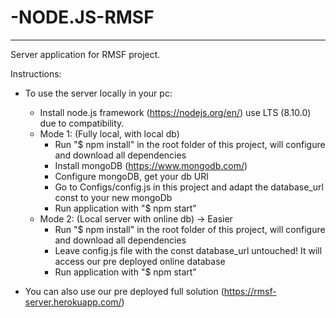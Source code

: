 # -NODE.JS-RMSF
-----

Server application for RMSF project.

Instructions: 
* To use the server locally in your pc:
    * Install node.js framework (https://nodejs.org/en/) use LTS (8.10.0) due to compatibility.
    * Mode 1: (Fully local, with local db)
        * Run "$ npm install" in the root folder of this project, will configure and download all dependencies  
        * Install mongoDB (https://www.mongodb.com/)
        * Configure mongoDB, get your db URI
        * Go to Configs/config.js in this project and adapt the database_url const to your new mongoDb
        * Run application with "$ npm start"
    * Mode 2: (Local server with online db) -> Easier
        * Run "$ npm install" in the root folder of this project, will configure and download all dependencies  
        * Leave config.js file with the const database_url untouched! It will access our pre deployed online database
        * Run application with "$ npm start"

* You can also use our pre deployed full solution (https://rmsf-server.herokuapp.com/)
